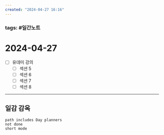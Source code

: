 ```yaml
---
created: "2024-04-27 16:16"
---
```


### tags: #일간노트
  
# 2024-04-27 
- [ ] 유데미 강의
	- [ ] 섹션 5
	- [ ] 섹션 6
	- [ ] 섹션 7
	- [ ] 섹션 8
  
---  
## 일감 감옥  
```tasks  
path includes Day planners
not done  
short mode  
```